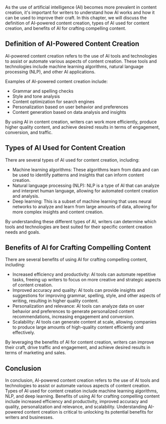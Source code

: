 

As the use of artificial intelligence (AI) becomes more prevalent in content creation, it's important for writers to understand how AI works and how it can be used to improve their craft. In this chapter, we will discuss the definition of AI-powered content creation, types of AI used for content creation, and benefits of AI for crafting compelling content.

Definition of AI-Powered Content Creation
-----------------------------------------

AI-powered content creation refers to the use of AI tools and technologies to assist or automate various aspects of content creation. These tools and technologies include machine learning algorithms, natural language processing (NLP), and other AI applications.

Examples of AI-powered content creation include:

* Grammar and spelling checks
* Style and tone analysis
* Content optimization for search engines
* Personalization based on user behavior and preferences
* Content generation based on data analysis and insights

By using AI in content creation, writers can work more efficiently, produce higher quality content, and achieve desired results in terms of engagement, conversion, and traffic.

Types of AI Used for Content Creation
-------------------------------------

There are several types of AI used for content creation, including:

* Machine learning algorithms: These algorithms learn from data and can be used to identify patterns and insights that can inform content creation.
* Natural language processing (NLP): NLP is a type of AI that can analyze and interpret human language, allowing for automated content creation and analysis.
* Deep learning: This is a subset of machine learning that uses neural networks to analyze and learn from large amounts of data, allowing for more complex insights and content creation.

By understanding these different types of AI, writers can determine which tools and technologies are best suited for their specific content creation needs and goals.

Benefits of AI for Crafting Compelling Content
----------------------------------------------

There are several benefits of using AI for crafting compelling content, including:

* Increased efficiency and productivity: AI tools can automate repetitive tasks, freeing up writers to focus on more creative and strategic aspects of content creation.
* Improved accuracy and quality: AI tools can provide insights and suggestions for improving grammar, spelling, style, and other aspects of writing, resulting in higher quality content.
* Personalization and relevance: AI tools can analyze data on user behavior and preferences to generate personalized content recommendations, increasing engagement and conversion.
* Scalability: AI tools can generate content at scale, allowing companies to produce large amounts of high-quality content efficiently and effectively.

By leveraging the benefits of AI for content creation, writers can improve their craft, drive traffic and engagement, and achieve desired results in terms of marketing and sales.

Conclusion
----------

In conclusion, AI-powered content creation refers to the use of AI tools and technologies to assist or automate various aspects of content creation. Types of AI used for content creation include machine learning algorithms, NLP, and deep learning. Benefits of using AI for crafting compelling content include increased efficiency and productivity, improved accuracy and quality, personalization and relevance, and scalability. Understanding AI-powered content creation is critical to unlocking its potential benefits for writers and businesses.
